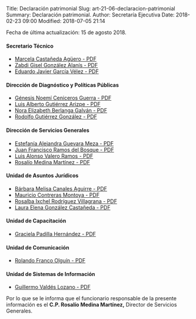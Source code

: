 Title: Declaración patrimonial
Slug: art-21-06-declaracion-patrimonial
Summary: Declaración patrimonial.
Author: Secretaría Ejecutiva
Date: 2018-02-23 09:00
Modified: 2018-07-05 21:14


Fecha de última actualización: 15 de agosto 2018.

#### Secretario Técnico

* [Marcela Castañeda Agüero - PDF](version-publica-de-la-declaracion-anual-mca.pdf)
* [Zabdi Gisel González Alanís - PDF](version-publica-de-la-declaracion-anual-zgga.pdf)
* [Eduardo Javier García Vélez - PDF](version-publica-de-la-declaracion-anual-ejgv.pdf)

#### Dirección de Diagnóstico y Políticas Públicas

* [Génesis Noemí Ceniceros Guerra - PDF](version-publica-de-la-declaracion-anual-gncg.pdf)
* [Luis Alberto Gutiérrez Arizpe - PDF](version-publica-de-la-declaracion-anual-laga.pdf)
* [Nora Elizabeth Berlanga Galván - PDF](version-publica-de-la-declaracion-anual-nebg.pdf)
* [Rodolfo Gutiérrez González - PDF](version-publica-de-la-declaracion-anual-rgg.pdf)

#### Dirección de Servicios Generales

* [Estefanía Alejandra Guevara Meza - PDF](version-publica-de-la-declaracion-anual-eagm.pdf)
* [Juan Francisco Ramos del Bosque - PDF](version-publica-de-la-declaracion-anual-jfrb.pdf)
* [Luis Alonso Valero Ramos - PDF](version-publica-de-la-declaracion-anual-lavr.pdf)
* [Rosalío Medina Martínez - PDF](version-publica-de-la-declaracion-anual-rmm.pdf)

#### Unidad de Asuntos Jurídicos

* [Bárbara Melisa Canales Aguirre - PDF](version-publica-de-la-declaracion-anual-bmca.pdf)
* [Mauricio Contreras Montoya - PDF](version-publica-de-la-declaracion-anual-mcm.pdf)
* [Rosalba Ixchel Rodríguez Villagrana - PDF](version-publica-de-la-declaracion-anual-rirv.pdf)
* [Laura Elena González Castañeda - PDF](version-publica-de-la-declaracion-anual-legc.pdf)

#### Unidad de Capacitación

* [Graciela Padilla Hernández - PDF](version-publica-de-la-declaracion-anual-gph.pdf)

#### Unidad de Comunicación

* [Rolando Franco Olguín - PDF](version-publica-de-la-declaracion-anual-rfo.pdf)

#### Unidad de Sistemas de Información

* [Guillermo Valdés Lozano - PDF](version-publica-de-la-declaracion-anual-gvl.pdf)

Por lo que se le informa que el funcionario responsable de la presente
información es el **C.P. Rosalío Medina Martínez,** Director de
Servicios Generales.

